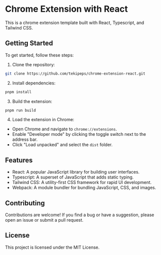 # Chrome Extension with React

This is a chrome extension template built with React, Typescript, and Tailwind CSS.

## Getting Started

To get started, follow these steps:

1. Clone the repository:

```bash
git clone https://github.com/tekipeps/chrome-extension-react.git
```

2. Install dependencies:

```bash
pnpm install
```

3. Build the extension:

```bash
pnpm run build
```

4. Load the extension in Chrome:

- Open Chrome and navigate to `chrome://extensions`.
- Enable "Developer mode" by clicking the toggle switch next to the address bar.
- Click "Load unpacked" and select the `dist` folder.

## Features

- React: A popular JavaScript library for building user interfaces.
- Typescript: A superset of JavaScript that adds static typing.
- Tailwind CSS: A utility-first CSS framework for rapid UI development.
- Webpack: A module bundler for bundling JavaScript, CSS, and images.

## Contributing

Contributions are welcome! If you find a bug or have a suggestion, please open an issue or submit a pull request.

## License

This project is licensed under the MIT License.
